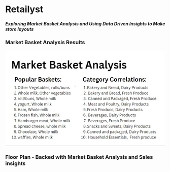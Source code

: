 # Retailyst

##### Exploring Market Basket Analysis and Using Data Driven Insights to Make store layouts

### Market Basket Analysis Results

<a href="https://github.com/ishitaagl20/Retailyst/README.md">
<p align = "center"><img alt="Logo" src="https://github.com/ishitaagl20/Retailyst/blob/master/Images/MBA.jpeg" height = 300px class="center"></p>
</a>

### Floor Plan - Backed with Market Basket Analysis and Sales insights


